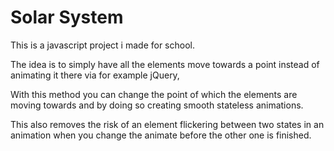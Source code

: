 # Solar System
This is a javascript project i made for school.

The idea is to simply have all the elements move towards a point instead of animating it there via for example jQuery,

With this method you can change the point of which the elements are moving towards and by doing so creating smooth stateless animations.

This also removes the risk of an element flickering between two states in an animation when you change the animate before the other one is finished.